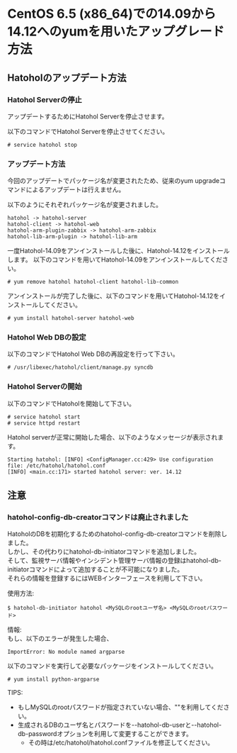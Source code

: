 CentOS 6.5 (x86_64)での14.09から14.12へのyumを用いたアップグレード方法
=====================================================================

Hatoholのアップデート方法
-------------------------------
### Hatohol Serverの停止
アップデートするためにHatohol Serverを停止させます。

以下のコマンドでHatohol Serverを停止させてください。

    # service hatohol stop

### アップデート方法
今回のアップデートでパッケージ名が変更されたため、従来のyum upgradeコマンドによるアップデートは行えません。

以下のようにそれぞれパッケージ名が変更されました。

    hatohol -> hatohol-server
    hatohol-client -> hatohol-web
    hatohol-arm-plugin-zabbix -> hatohol-arm-zabbix
    hatohol-lib-arm-plugin -> hatohol-lib-arm

一度Hatohol-14.09をアンインストールした後に、Hatohol-14.12をインストールします。
以下のコマンドを用いてHatohol-14.09をアンインストールしてください。

    # yum remove hatohol hatohol-client hatohol-lib-common

アンインストールが完了した後に、以下のコマンドを用いてHatohol-14.12をインストールしてください。

    # yum install hatohol-server hatohol-web

### Hatohol Web DBの設定
以下のコマンドでHatohol Web DBの再設定を行って下さい。

    # /usr/libexec/hatohol/client/manage.py syncdb

### Hatohol Serverの開始
以下のコマンドでHatoholを開始して下さい。

    # service hatohol start
    # service httpd restart

Hatohol serverが正常に開始した場合、以下のようなメッセージが表示されます。

    Starting hatohol: [INFO] <ConfigManager.cc:429> Use configuration file: /etc/hatohol/hatohol.conf
    [INFO] <main.cc:171> started hatohol server: ver. 14.12

注意
---
### hatohol-config-db-creatorコマンドは廃止されました
HatoholのDBを初期化するためのhatohol-config-db-creatorコマンドを削除しました。  
しかし、その代わりにhatohol-db-initiatorコマンドを追加しました。  
そして、監視サーバ情報やインシデント管理サーバ情報の登録はhatohol-db-initiatorコマンドによって追加することが不可能になりました。  
それらの情報を登録するにはWEBインターフェースを利用して下さい。

使用方法:

    $ hatohol-db-initiator hatohol <MySQLのrootユーザ名> <MySQLのrootパスワード>

情報:  
もし、以下のエラーが発生した場合、

    ImportError: No module named argparse

以下のコマンドを実行して必要なパッケージをインストールしてください。

    # yum install python-argparse

TIPS:

- もしMySQLのrootパスワードが指定されていない場合、""を利用してください。
- 生成されるDBのユーザ名とパスワードを--hatohol-db-userと--hatohol-db-passwordオプションを利用して変更することができます。
    - その時は/etc/hatohol/hatohol.confファイルを修正してください。

